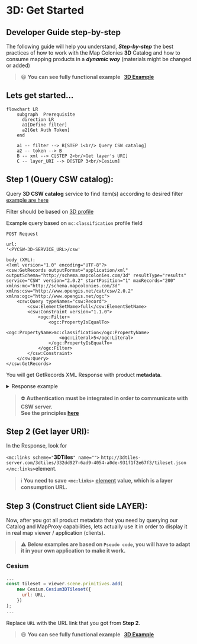# 3D: Get Started
## Developer Guide step-by-step <!-- {docsify-ignore} -->
The following guide will help you understand, ***Step-by-step*** the best practices of how to work with the Map Colonies **3D** Catalog and how to consume mapping products in a ***dynamic way*** (materials might be changed or added)

> :satisfied: **You can see fully functional example &nbsp; [3D Example](.//assets/examples/3d/index.html)**


## Lets get started…
```mermaid
flowchart LR
    subgraph  Prerequisite
      direction LR
      a1[Define filter]
      a2[Get Auth Token]
    end

    a1 -- filter --> B[STEP 1<br/> Query CSW catalog]
    a2 -- token --> B
    B -- xml --> C[STEP 2<br/>Get layer's URI]
    C -- layer_URI --> D[STEP 3<br/>Cesium]
```

## Step 1 (Query CSW catalog):
Query **3D CSW catalog** service to find item(s) according to desired filter [example are here](/catalog-information/query-examples.md)

Filter should be based on [3D profile](/catalog-information/v1_0/3d_profile.md)

Example query based on `mc:classification` profile field
```
POST Request

url:
'<PYCSW-3D-SERVICE_URL>/csw'

body (XML):
<?xml version="1.0" encoding="UTF-8"?>
<csw:GetRecords outputFormat="application/xml"  outputSchema="http://schema.mapcolonies.com/3d" resultType="results" service="CSW" version="2.0.2" startPosition="1" maxRecords="200" xmlns:mc="http://schema.mapcolonies.com/3d" xmlns:csw="http://www.opengis.net/cat/csw/2.0.2" xmlns:ogc="http://www.opengis.net/ogc">
    <csw:Query typeNames="csw:Record">
        <csw:ElementSetName>full</csw:ElementSetName>
        <csw:Constraint version="1.1.0">
            <ogc:Filter>
                <ogc:PropertyIsEqualTo>
                    <ogc:PropertyName>mc:classification</ogc:PropertyName>
                    <ogc:Literal>5</ogc:Literal>
                </ogc:PropertyIsEqualTo>
            </ogc:Filter>
        </csw:Constraint>
    </csw:Query>
</csw:GetRecords>
```

You will get GetRecords XML Response with product **metadata**.

<details>
  <summary>Response example</summary>

```xml
    <?xml version="1.0" encoding="UTF-8"?>
    <!-- pycsw 2.7.dev0 -->
    <csw:GetRecordsResponse xmlns:csw="http://www.opengis.net/cat/csw/2.0.2" xmlns:dc="http://purl.org/dc/elements/1.1/" xmlns:dct="http://purl.org/dc/terms/" xmlns:gmd="http://www.isotc211.org/2005/gmd" xmlns:gml="http://www.opengis.net/gml" xmlns:mc="http://schema.mapcolonies.com/3d" xmlns:ows="http://www.opengis.net/ows" xmlns:xs="http://www.w3.org/2001/XMLSchema" xmlns:xsi="http://www.w3.org/2001/XMLSchema-instance" version="2.0.2" xsi:schemaLocation="http://www.opengis.net/cat/csw/2.0.2 http://schemas.opengis.net/csw/2.0.2/CSW-discovery.xsd">
    <csw:SearchStatus timestamp="2022-03-27T06:45:54Z" />
    <csw:SearchResults numberOfRecordsMatched="1" numberOfRecordsReturned="1" nextRecord="0" recordSchema="http://schema.mapcolonies.com/3d" elementSet="full">
        <mc:MC3DRecord>
            <mc:accuracyLEP90>999</mc:accuracyLEP90>
            <mc:accuracySE90>250</mc:accuracySE90>
            <mc:classification>5</mc:classification>
            <mc:compartmentalization>string</mc:compartmentalization>
            <mc:creationDateUTC>2022-03-22T08:54:28Z</mc:creationDateUTC>
            <mc:description>string</mc:description>
            <mc:footprint>0103000020E61000000100000005000000ED2918192DA241406AFF61D4F74A4040ED2918192DA24140F040CE07A550404038CF40C4C0A74140F040CE07A550404038CF40C4C0A741406AFF61D4F74A4040ED2918192DA241406AFF61D4F74A4040</mc:footprint>
            <mc:geographicArea>string</mc:geographicArea>
            <mc:heightRangeFrom>0</mc:heightRangeFrom>
            <mc:heightRangeTo>0</mc:heightRangeTo>
            <mc:maxHorizontalAccuracyCE90>0</mc:maxHorizontalAccuracyCE90>
            <mc:id>e3e95ea1-dbb1-4f0a-abb3-3f430e82b81e</mc:id>
            <mc:links scheme="3DTiles" name="" description="">http://3dtiles-server.com/3dtiles/332dd927-6ad9-4054-a0de-931f1f2e67f3/tileset.json</mc:links>
            <mc:maxFlightAlt>0</mc:maxFlightAlt>
            <mc:maxResolutionMeter>1.5</mc:maxResolutionMeter>
            <mc:minFlightAlt>0</mc:minFlightAlt>
            <mc:minResolutionMeter>1.1</mc:minResolutionMeter>
            <mc:nominalResolution>5</mc:nominalResolution>
            <mc:producerName>string</mc:producerName>
            <mc:productBBox>35.2670012825,32.5856881598,35.3105702702,32.6300363309</mc:productBBox>
            <mc:productId>e3e95ea1-dbb1-4f0a-abb3-3f430e82b81e</mc:productId>
            <mc:productName>Afula</mc:productName>
            <mc:productType>3DPhotoRealistic</mc:productType>
            <mc:productVersion>1</mc:productVersion>
            <mc:productionMethod>string</mc:productionMethod>
            <mc:productionSystem>string</mc:productionSystem>
            <mc:productionSystemVersion>string</mc:productionSystemVersion>
            <mc:region>string</mc:region>
            <mc:relativeAccuracyLE90>100</mc:relativeAccuracyLE90>
            <mc:sensors>OTHER</mc:sensors>
            <mc:imagingTimeEndUTC>2022-03-22T08:54:28Z</mc:imagingTimeEndUTC>
            <mc:imagingTimeBeginUTC>2022-03-22T08:54:28Z</mc:imagingTimeBeginUTC>
            <mc:SRS>4326</mc:SRS>
            <mc:SRSName>string</mc:SRSName>
            <mc:SRSOrigin>(30;40;50)</mc:SRSOrigin>
            <mc:type>RECORD_3D</mc:type>
            <mc:visualAccuracy>100</mc:visualAccuracy>
            <ows:BoundingBox crs="urn:x-ogc:def:crs:EPSG:6.11:4326" dimensions="2">
                <ows:LowerCorner>32.5856881598 35.2670012825</ows:LowerCorner>
                <ows:UpperCorner>32.6300363309 35.3105702702</ows:UpperCorner>
            </ows:BoundingBox>
        </mc:MC3DRecord>
    </csw:SearchResults>
    </csw:GetRecordsResponse>
```
</details>

> :no_entry: **Authentication must be integrated in order to communicate with CSW server.**<br/>
> **See the principles [here](/ogc-protocols/ogc-csw-auth.md)**

## Step 2 (Get layer URI):
In the Response, look for 

`<mc:links scheme="`<strong>3DTiles</strong>`" name="">`
  `http://3dtiles-server.com/3dtiles/332dd927-6ad9-4054-a0de-931f1f2e67f3/tileset.json`
`</mc:links>`element.

> :information_source: **You need to save `<mc:links>` <u>element</u> value, which is a layer consumption URL.**

## Step 3 (Construct Client side LAYER):
Now, after you got all product metadata that you need by querying our Catalog and MapProxy capabilities, lets actually use it in order to display it in real map viewer / application (clients).
> :warning: **Below examples are based on `Pseudo code`, you will have to adapt it in your own application to make it work.**

### Cesium
```javascript
...
const tileset = viewer.scene.primitives.add(
    new Cesium.Cesium3DTileset({
      url: URL,    
    })  
);
...
```
Replace `URL` with the URL link that you got from **Step 2**.

> :satisfied: **You can see fully functional example &nbsp; [3D Example](.//assets/examples/3d/index.html)**
